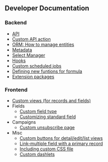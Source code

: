 ## Developer Documentation

### Backend

* [API](https://github.com/espocrm/documentation/blob/master/development/api.md)
* [Custom API action](https://github.com/espocrm/documentation/blob/master/development/api-action.md)
* [ORM: How to manage entities](https://github.com/espocrm/documentation/blob/master/development/orm.md)
* [Metadata](https://github.com/espocrm/documentation/blob/master/development/metadata.md)
* [Select Manager](https://github.com/espocrm/documentation/blob/master/development/select-manager.md)
* [Hooks](https://github.com/espocrm/documentation/blob/master/development/hooks.md)
* [Custom scheduled jobs](https://github.com/espocrm/documentation/blob/master/development/scheduled-job.md)
* [Defining new funtions for formula](https://github.com/espocrm/documentation/blob/master/development/new-function-in-formula.md)
* [Extension packages](https://github.com/espocrm/documentation/blob/master/development/extension-packages.md)

### Frontend

* [Custom views (for records and fields)](https://github.com/espocrm/documentation/blob/master/development/custom-views.md)
* Fields
  * [Custom field type](https://github.com/espocrm/documentation/blob/master/development/custom-field-type.md)
  * [Customizing standard field](https://github.com/espocrm/documentation/blob/master/development/customize-standard-fields.md)
* Campaigns
  * [Custom unsubscribe page](https://github.com/espocrm/documentation/blob/master/development/campaign-unsubscribe-template.md)
* Misc
  * [Custom buttons for detail/edit/list views](https://github.com/espocrm/documentation/blob/master/development/custom-buttons.md)
  * [Link-multiple field with a primary record](https://github.com/espocrm/documentation/blob/master/development/link-multiple-with-primary.md)
  * [Including custom CSS file](https://github.com/espocrm/documentation/blob/master/development/custom-css.md)
  * [Custom dashlets](https://github.com/espocrm/documentation/blob/master/development/how-to-create-a-dashlet.md)
  
